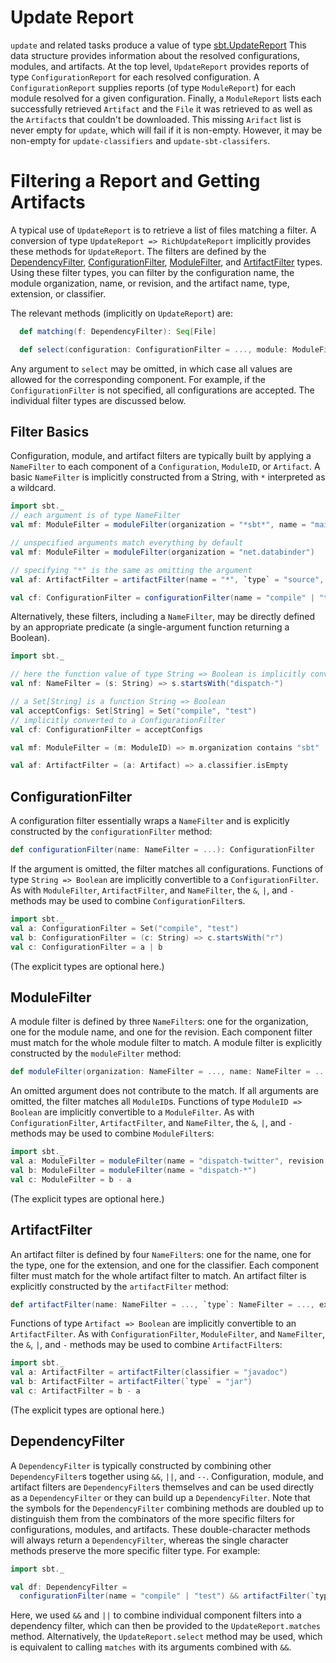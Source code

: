 [sbt.UpdateReport]: http://harrah.github.com/xsbt/latest/api/sbt/UpdateReport.html
[DependencyFilter]: http://harrah.github.com/xsbt/latest/api/sbt/DependencyFilter.html
[ConfigurationFilter]: http://harrah.github.com/xsbt/latest/api/sbt/ConfigurationFilter.html
[ModuleFilter]: http://harrah.github.com/xsbt/latest/api/sbt/ModuleFilter.html
[ArtifactFilter]: http://harrah.github.com/xsbt/latest/api/sbt/ArtifactFilter.html

# Update Report

`update` and related tasks produce a value of type [sbt.UpdateReport]
This data structure provides information about the resolved configurations, modules, and artifacts.
At the top level, `UpdateReport` provides reports of type `ConfigurationReport` for each resolved configuration.
A `ConfigurationReport` supplies reports (of type `ModuleReport`) for each module resolved for a given configuration.
Finally, a `ModuleReport` lists each successfully retrieved `Artifact` and the `File` it was retrieved to as well as the `Artifact`s that couldn't be downloaded.
This missing `Arifact` list is never empty for `update`, which will fail if it is non-empty.
However, it may be non-empty for `update-classifiers` and `update-sbt-classifers`.

# Filtering a Report and Getting Artifacts

A typical use of `UpdateReport` is to retrieve a list of files matching a filter.
A conversion of type `UpdateReport => RichUpdateReport` implicitly provides these methods for `UpdateReport`.
The filters are defined by the [DependencyFilter], [ConfigurationFilter], [ModuleFilter], and [ArtifactFilter] types.
Using these filter types, you can filter by the configuration name, the module organization, name, or revision, and the artifact name, type, extension, or classifier.

The relevant methods (implicitly on `UpdateReport`) are:
```scala
  def matching(f: DependencyFilter): Seq[File]

  def select(configuration: ConfigurationFilter = ..., module: ModuleFilter = ..., artifact: ArtifactFilter = ...): Seq[File]
```

Any argument to `select` may be omitted, in which case all values are allowed for the corresponding component.
For example, if the `ConfigurationFilter` is not specified, all configurations are accepted.
The individual filter types are discussed below.

## Filter Basics

Configuration, module, and artifact filters are typically built by applying a `NameFilter` to each component of a `Configuration`, `ModuleID`, or `Artifact`.
A basic `NameFilter` is implicitly constructed from a String, with `*` interpreted as a wildcard.

```scala
import sbt._
// each argument is of type NameFilter
val mf: ModuleFilter = moduleFilter(organization = "*sbt*", name = "main" | "actions", revision = "1.*" - "1.0")

// unspecified arguments match everything by default
val mf: ModuleFilter = moduleFilter(organization = "net.databinder")

// specifying "*" is the same as omitting the argument
val af: ArtifactFilter = artifactFilter(name = "*", `type` = "source", extension = "jar", classifier = "sources")

val cf: ConfigurationFilter = configurationFilter(name = "compile" | "test")
```

Alternatively, these filters, including a `NameFilter`, may be directly defined by an appropriate predicate (a single-argument function returning a Boolean).
```scala
import sbt._

// here the function value of type String => Boolean is implicitly converted to a NameFilter
val nf: NameFilter = (s: String) => s.startsWith("dispatch-")

// a Set[String] is a function String => Boolean
val acceptConfigs: Set[String] = Set("compile", "test")
// implicitly converted to a ConfigurationFilter
val cf: ConfigurationFilter = acceptConfigs

val mf: ModuleFilter = (m: ModuleID) => m.organization contains "sbt"

val af: ArtifactFilter = (a: Artifact) => a.classifier.isEmpty
```

## ConfigurationFilter

A configuration filter essentially wraps a `NameFilter` and is explicitly constructed by the `configurationFilter` method:

```scala
def configurationFilter(name: NameFilter = ...): ConfigurationFilter
```

If the argument is omitted, the filter matches all configurations.
Functions of type `String => Boolean` are implicitly convertible to a `ConfigurationFilter`.
As with `ModuleFilter`, `ArtifactFilter`, and `NameFilter`, the `&`, `|`, and `-` methods may be used to combine `ConfigurationFilter`s.

```scala
import sbt._
val a: ConfigurationFilter = Set("compile", "test")
val b: ConfigurationFilter = (c: String) => c.startsWith("r")
val c: ConfigurationFilter = a | b
```

(The explicit types are optional here.)

## ModuleFilter

A module filter is defined by three `NameFilter`s: one for the organization, one for the module name, and one for the revision.
Each component filter must match for the whole module filter to match.
A module filter is explicitly constructed by the `moduleFilter` method:

```scala
def moduleFilter(organization: NameFilter = ..., name: NameFilter = ..., revision: NameFilter = ...): ModuleFilter
```

An omitted argument does not contribute to the match.  If all arguments are omitted, the filter matches all `ModuleID`s.
Functions of type `ModuleID => Boolean` are implicitly convertible to a `ModuleFilter`.
As with `ConfigurationFilter`, `ArtifactFilter`, and `NameFilter`, the `&`, `|`, and `-` methods may be used to combine `ModuleFilter`s:

```scala
import sbt._
val a: ModuleFilter = moduleFilter(name = "dispatch-twitter", revision = "0.7.8")
val b: ModuleFilter = moduleFilter(name = "dispatch-*")
val c: ModuleFilter = b - a
```

(The explicit types are optional here.)

## ArtifactFilter

An artifact filter is defined by four `NameFilter`s: one for the name, one for the type, one for the extension, and one for the classifier.
Each component filter must match for the whole artifact filter to match.
An artifact filter is explicitly constructed by the `artifactFilter` method:

```scala
def artifactFilter(name: NameFilter = ..., `type`: NameFilter = ..., extension: NameFilter = ..., classifier: NameFilter = ...): ArtifactFilter
```

Functions of type `Artifact => Boolean` are implicitly convertible to an `ArtifactFilter`.
As with `ConfigurationFilter`, `ModuleFilter`, and `NameFilter`, the `&`, `|`, and `-` methods may be used to combine `ArtifactFilter`s:

```scala
import sbt._
val a: ArtifactFilter = artifactFilter(classifier = "javadoc")
val b: ArtifactFilter = artifactFilter(`type` = "jar")
val c: ArtifactFilter = b - a
```

(The explicit types are optional here.)

## DependencyFilter

A `DependencyFilter` is typically constructed by combining other `DependencyFilter`s together using `&&`, `||`, and `--`.
Configuration, module, and artifact filters are `DependencyFilter`s themselves and can be used directly as a `DependencyFilter` or they can build up a `DependencyFilter`.
Note that the symbols for the `DependencyFilter` combining methods are doubled up to distinguish them from the combinators of the more specific filters for configurations, modules, and artifacts.
These double-character methods will always return a `DependencyFilter`, whereas the single character methods preserve the more specific filter type.
For example:
```scala
import sbt._

val df: DependencyFilter =
  configurationFilter(name = "compile" | "test") && artifactFilter(`type` = "jar") || moduleFilter(name = "dispatch-*")
```

Here, we used `&&` and `||` to combine individual component filters into a dependency filter, which can then be provided to the `UpdateReport.matches` method.  Alternatively, the `UpdateReport.select` method may be used, which is equivalent to calling `matches` with its arguments combined with `&&`.